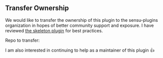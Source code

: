 <!--
Repo transfer is the most common reasons to open up issues on this repository. Please review this template if relevant or delete it and start fresh. Thanks 😄
-->

## Transfer Ownership

We would like to transfer the ownership of this plugin to the sensu-plugins organization in hopes of better community support and exposure. I have reviewed [the skeleton plugin](https://github.com/sensu-plugins/sensu-plugins-skel) for best practices.

<!-- add your repository link below -->
Repo to transfer:

<!-- keep this next line if true -->
I am also interested in continuing to help as a maintainer of this plugin 👍
